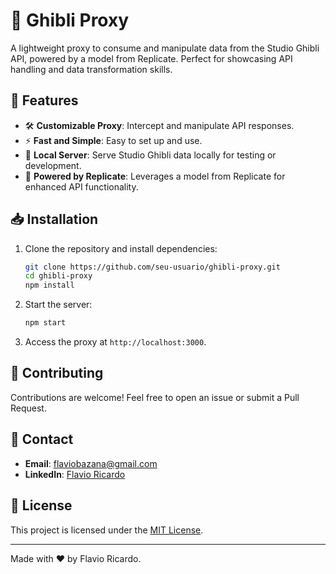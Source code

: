 # 🌟 Ghibli Proxy

A lightweight proxy to consume and manipulate data from the Studio Ghibli API, powered by a model from Replicate. Perfect for showcasing API handling and data transformation skills.

## 🚀 Features

- 🛠️ **Customizable Proxy**: Intercept and manipulate API responses.
- ⚡ **Fast and Simple**: Easy to set up and use.
- 📡 **Local Server**: Serve Studio Ghibli data locally for testing or development.
- 🤖 **Powered by Replicate**: Leverages a model from Replicate for enhanced API functionality.

## 📥 Installation

1. Clone the repository and install dependencies:

   ```bash
   git clone https://github.com/seu-usuario/ghibli-proxy.git
   cd ghibli-proxy
   npm install
   ```

2. Start the server:

   ```bash
   npm start
   ```

3. Access the proxy at `http://localhost:3000`.

## 🤝 Contributing

Contributions are welcome! Feel free to open an issue or submit a Pull Request.

## 📧 Contact

- **Email**: flaviobazana@gmail.com
- **LinkedIn**: [Flavio Ricardo](https://www.linkedin.com/in/flavioricardo/)

## 📜 License

This project is licensed under the [MIT License](LICENSE).

---

Made with ❤️ by Flavio Ricardo.
